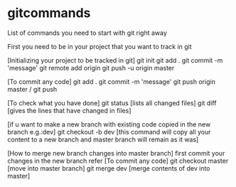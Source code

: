 # gitcommands
List of commands you need to start with git right away


First you need to be in your project that you want to track in git
  
[Initializing your project to be tracked in git]
git init
git add .
git commit -m 'message'
git remote add origin <url>
git push -u origin master
  
[To commit any code]
git add .
git commit -m 'message'
git push origin master / git push

[To check what you have done]
git status [lists all changed files]
git diff [gives the lines that have changed in files]

[if u want to make a new branch with existing code copied in the new branch e.g.:dev]
git checkout -b dev [this command will copy all your content to a new branch and master branch will remain as it was]


[How to merge new branch changes into master branch]
first commit your changes in the new branch refer [To commit any code]
git checkout master [move into master branch]
git merge dev [merge contents of dev into master]
